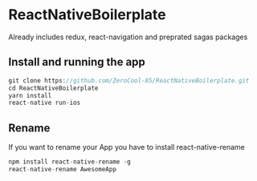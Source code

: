 # ReactNativeBoilerplate

Already includes redux, react-navigation and preprated sagas packages

## Install and running the app

```javascript
git clone https://github.com/ZeroCool-85/ReactNativeBoilerplate.git
cd ReactNativeBoilerplate
yarn install
react-native run-ios
```

## Rename

If you want to rename your App you have to install react-native-rename

```javascript
npm install react-native-rename -g
react-native-rename AwesomeApp
```
